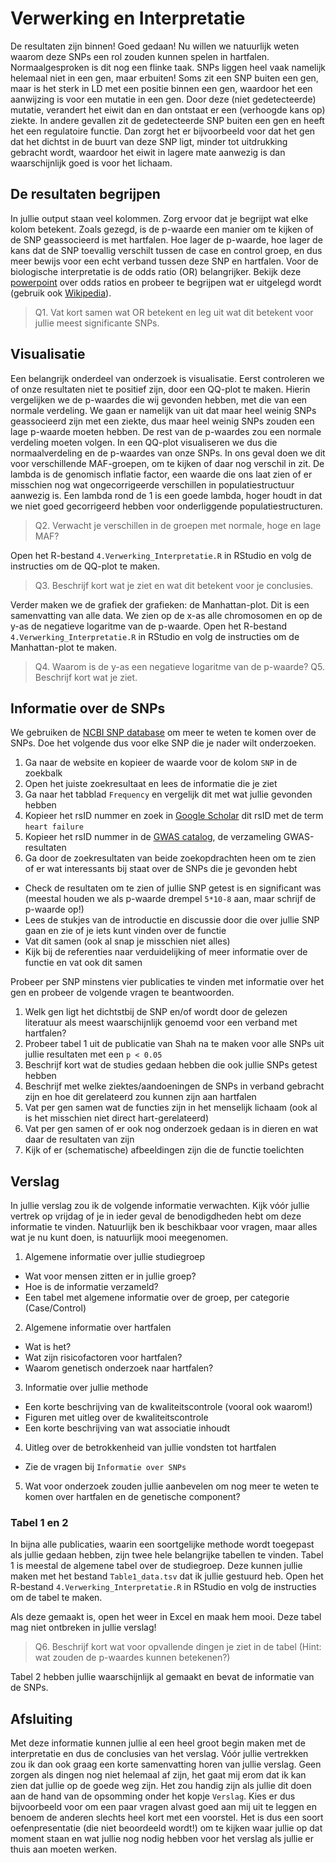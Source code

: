 # Verwerking en Interpretatie

De resultaten zijn binnen! Goed gedaan!
Nu willen we natuurlijk weten waarom deze SNPs een rol zouden kunnen spelen in hartfalen. Normaalgesproken is dit nog een flinke taak. SNPs liggen heel vaak namelijk helemaal niet in een gen, maar erbuiten! Soms zit een SNP buiten een gen, maar is het sterk in LD met een positie binnen een gen, waardoor het een aanwijzing is voor een mutatie in een gen. Door deze (niet gedetecteerde) mutatie, verandert het eiwit dan en dan ontstaat er een (verhoogde kans op) ziekte. In andere gevallen zit de gedetecteerde SNP buiten een gen en heeft het een regulatoire functie. Dan zorgt het er bijvoorbeeld voor dat het gen dat het dichtst in de buurt van deze SNP ligt, minder tot uitdrukking gebracht wordt, waardoor het eiwit in lagere mate aanwezig is dan waarschijnlijk goed is voor het lichaam. 

## De resultaten begrijpen

In jullie output staan veel kolommen. Zorg ervoor dat je begrijpt wat elke kolom betekent. Zoals gezegd, is de p-waarde een manier om te kijken of de SNP geassocieerd is met hartfalen. Hoe lager de p-waarde, hoe lager de kans dat de SNP toevallig verschilt tussen de case en control groep, en dus meer bewijs voor een echt verband tussen deze SNP en hartfalen. Voor de biologische interpretatie is de odds ratio (OR) belangrijker. Bekijk deze [powerpoint](http://courses.washington.edu/b516/lectures_2009/Odds_Ratios.pdf) over odds ratios en probeer te begrijpen wat er uitgelegd wordt (gebruik ook [Wikipedia](https://nl.wikipedia.org/wiki/Odds_ratio)).

> Q1. Vat kort samen wat OR betekent en leg uit wat dit betekent voor jullie meest significante SNPs.

## Visualisatie

Een belangrijk onderdeel van onderzoek is visualisatie. Eerst controleren we of onze resultaten niet te positief zijn, door een QQ-plot te maken. Hierin vergelijken we de p-waardes die wij gevonden hebben, met die van een normale verdeling. We gaan er namelijk van uit dat maar heel weinig SNPs geassocieerd zijn met een ziekte, dus maar heel weinig SNPs zouden een lage p-waarde moeten hebben. De rest van de p-waardes zou een normale verdeling moeten volgen. In een QQ-plot visualiseren we dus die normaalverdeling en de p-waardes van onze SNPs. In ons geval doen we dit voor verschillende MAF-groepen, om te kijken of daar nog verschil in zit. De lambda is de genomisch inflatie factor, een waarde die ons laat zien of er misschien nog wat ongecorrigeerde verschillen in populatiestructuur aanwezig is. Een lambda rond de 1 is een goede lambda, hoger houdt in dat we niet goed gecorrigeerd hebben voor onderliggende populatiestructuren.

> Q2. Verwacht je verschillen in de groepen met normale, hoge en lage MAF?

Open het R-bestand `4.Verwerking_Interpretatie.R` in RStudio en volg de instructies om de QQ-plot te maken.

> Q3. Beschrijf kort wat je ziet en wat dit betekent voor je conclusies. 

Verder maken we de grafiek der grafieken: de Manhattan-plot. Dit is een samenvatting van alle data. We zien op de x-as alle chromosomen en op de y-as de negatieve logaritme van de p-waarde. Open het R-bestand `4.Verwerking_Interpretatie.R` in RStudio en volg de instructies om de Manhattan-plot te maken.

> Q4. Waarom is de y-as een negatieve logaritme van de p-waarde?
> Q5. Beschrijf kort wat je ziet.

## Informatie over de SNPs

We gebruiken de [NCBI SNP database](https://www.ncbi.nlm.nih.gov/snp/) om meer te weten te komen over de SNPs. Doe het volgende dus voor elke SNP die je nader wilt onderzoeken.
1. Ga naar de website en kopieer de waarde voor de kolom `SNP` in de zoekbalk
2. Open het juiste zoekresultaat en lees de informatie die je ziet
3. Ga naar het tabblad `Frequency` en vergelijk dit met wat jullie gevonden hebben
4. Kopieer het rsID nummer en zoek in [Google Scholar](https://scholar.google.com/) dit rsID met de term `heart failure`
5. Kopieer het rsID nummer in de [GWAS catalog](https://www.ebi.ac.uk/gwas/home), de verzameling GWAS-resultaten
6. Ga door de zoekresultaten van beide zoekopdrachten heen om te zien of er wat interessants bij staat over de SNPs die je gevonden hebt
  * Check de resultaten om te zien of jullie SNP getest is en significant was (meestal houden we als p-waarde drempel `5*10-8` aan, maar schrijf de p-waarde op!)
  * Lees de stukjes van de introductie en discussie door die over jullie SNP gaan en zie of je iets kunt vinden over de functie
  * Vat dit samen (ook al snap je misschien niet alles)
  * Kijk bij de referenties naar verduidelijking of meer informatie over de functie en vat ook dit samen

Probeer per SNP minstens vier publicaties te vinden met informatie over het gen en probeer de volgende vragen te beantwoorden.
1. Welk gen ligt het dichtstbij de SNP en/of wordt door de gelezen literatuur als meest waarschijnlijk genoemd voor een verband met hartfalen?
2. Probeer tabel 1 uit de publicatie van Shah na te maken voor alle SNPs uit jullie resultaten met een `p < 0.05`
3. Beschrijf kort wat de studies gedaan hebben die ook jullie SNPs getest hebben
4. Beschrijf met welke ziektes/aandoeningen de SNPs in verband gebracht zijn en hoe dit gerelateerd zou kunnen zijn aan hartfalen
4. Vat per gen samen wat de functies zijn in het menselijk lichaam (ook al is het misschien niet direct hart-gerelateerd)
5. Vat per gen samen of er ook nog onderzoek gedaan is in dieren en wat daar de resultaten van zijn
6. Kijk of er (schematische) afbeeldingen zijn die de functie toelichten

## Verslag

In jullie verslag zou ik de volgende informatie verwachten. Kijk vóór jullie vertrek op vrijdag of je in ieder geval de benodigdheden hebt om deze informatie te vinden. Natuurlijk ben ik beschikbaar voor vragen, maar alles wat je nu kunt doen, is natuurlijk mooi meegenomen.
1. Algemene informatie over jullie studiegroep
  * Wat voor mensen zitten er in jullie groep?
  * Hoe is de informatie verzameld?
  * Een tabel met algemene informatie over de groep, per categorie (Case/Control)
2. Algemene informatie over hartfalen
  * Wat is het?
  * Wat zijn risicofactoren voor hartfalen?
  * Waarom genetisch onderzoek naar hartfalen?
3. Informatie over jullie methode
  * Een korte beschrijving van de kwaliteitscontrole (vooral ook waarom!)
  * Figuren met uitleg over de kwaliteitscontrole
  * Een korte beschrijving van wat associatie inhoudt
4. Uitleg over de betrokkenheid van jullie vondsten tot hartfalen
  * Zie de vragen bij `Informatie over SNPs`
5. Wat voor onderzoek zouden jullie aanbevelen om nog meer te weten te komen over hartfalen en de genetische component?

### Tabel 1 en 2

In bijna alle publicaties, waarin een soortgelijke methode wordt toegepast als jullie gedaan hebben, zijn twee hele belangrijke tabellen te vinden. Tabel 1 is meestal de algemene tabel over de studiegroep. Deze kunnen jullie maken met het bestand `Table1_data.tsv` dat ik jullie gestuurd heb. Open het R-bestand `4.Verwerking_Interpretatie.R` in RStudio en volg de instructies om de tabel te maken.

Als deze gemaakt is, open het weer in Excel en maak hem mooi. Deze tabel mag niet ontbreken in jullie verslag!

> Q6. Beschrijf kort wat voor opvallende dingen je ziet in de tabel (Hint: wat zouden de p-waardes kunnen betekenen?)

Tabel 2 hebben jullie waarschijnlijk al gemaakt en bevat de informatie van de SNPs.

## Afsluiting

Met deze informatie kunnen jullie al een heel groot begin maken met de interpretatie en dus de conclusies van het verslag. Vóór jullie vertrekken zou ik dan ook graag een korte samenvatting horen van jullie verslag. Geen zorgen als dingen nog niet helemaal af zijn, het gaat mij erom dat ik kan zien dat jullie op de goede weg zijn. Het zou handig zijn als jullie dit doen aan de hand van de opsomming onder het kopje `Verslag`. Kies er dus bijvoorbeeld voor om een paar vragen alvast goed aan mij uit te leggen en benoem de anderen slechts heel kort met een voorstel. Het is dus een soort oefenpresentatie (die niet beoordeeld wordt!) om te kijken waar jullie op dat moment staan en wat jullie nog nodig hebben voor het verslag als jullie er thuis aan moeten werken.
